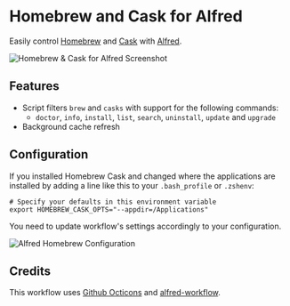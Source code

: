 Homebrew and Cask for Alfred
=========

Easily control [Homebrew](http://brew.sh) and [Cask](http://caskroom.io/) with [Alfred](http://www.alfredapp.com).

![Homebrew & Cask for Alfred Screenshot](https://raw.github.com/fniephaus/alfred-homebrew/master/screenshot.gif)


## Features

- Script filters ```brew``` and ```casks``` with support for the following commands:
    - ```doctor```, ```info```, ```install```, ```list```, ```search```, ```uninstall```, ```update``` and ```upgrade```
- Background cache refresh


## Configuration

If you installed Homebrew Cask and changed where the applications are installed by adding a line like this to your `.bash_profile` or `.zshenv`:

```shell
# Specify your defaults in this environment variable
export HOMEBREW_CASK_OPTS="--appdir=/Applications"
```

You need to update workflow's settings accordingly to your configuration.

![Alfred Homebrew Configuration](https://raw.githubusercontent.com/fniephaus/alfred-homebrew/master/cask-config.png)

## Credits

This workflow uses [Github Octicons](https://github.com/github/octicons/) and [alfred-workflow](https://github.com/deanishe/alfred-workflow).
